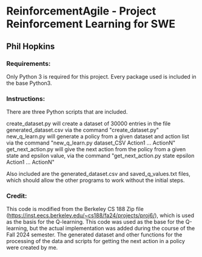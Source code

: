 # ReinforcementAgile - Project Reinforcement Learning for SWE
## Phil Hopkins
### Requirements:
Only Python 3 is required for this project. Every package used is included in the base Python3.
### Instructions:
There are three Python scripts that are included. 

create_dataset.py will create a dataset of 30000 entries in the file generated_dataset.csv via the command "create_dataset.py"  
new_q_learn.py will generate a policy from a given dataset and action list via the command "new_q_learn.py dataset_CSV Action1 ... ActionN"  
get_next_action.py will give the next action from the policy from a given state and epsilon value, via the command "get_next_action.py state epsilon Action1 ... ActionN"  

Also included are the generated_dataset.csv and saved_q_values.txt files, which should allow the other programs to work without the initial steps.

### Credit:
This code is modified from the Berkeley CS 188 Zip file (https://inst.eecs.berkeley.edu/~cs188/fa24/projects/proj6/), which is used as the basis for the Q-learning.
This code was used as the base for the Q-learning, but the actual implementation was added during the course of the Fall 2024 semester. The generated dataset and other functions for
the processing of the data and scripts for getting the next action in a policy were created by me.
